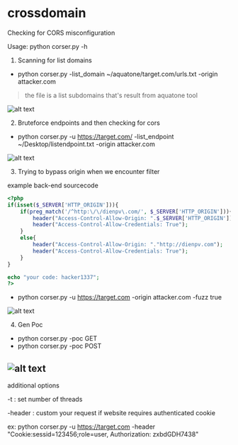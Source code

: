 # crossdomain
Checking for CORS misconfiguration

Usage: python corser.py -h

1. Scanning for list domains
* python corser.py -list_domain ~/aquatone/target.com/urls.txt -origin attacker.com

>the file is a list subdomains that's result from aquatone tool

![alt text](https://image.ibb.co/d0Mx6y/Screenshot_from_2018_07_16_02_31_24.png "Fig2")
 
2. Bruteforce endpoints and then checking for cors
* python corser.py -u https://target.com/ -list_endpoint ~/Desktop/listendpoint.txt -origin attacker.com

![alt text](https://image.ibb.co/dXCqby/endpoint.png "Fig2")

3. Trying to bypass origin when we encounter filter

example back-end sourcecode

```php
<?php
if(isset($_SERVER['HTTP_ORIGIN'])){
	if(preg_match('/^http:\/\/dienpv\.com/', $_SERVER['HTTP_ORIGIN'])){
		header("Access-Control-Allow-Origin: ".$_SERVER['HTTP_ORIGIN']);
		header("Access-Control-Allow-Credentials: True");
	}
	else{
		header("Access-Control-Allow-Origin: "."http://dienpv.com");
		header("Access-Control-Allow-Credentials: True");
	}
}

echo "your code: hacker1337";
?>
```

* python corser.py -u https://target.com -origin attacker.com -fuzz true

![alt text](https://image.ibb.co/bNsgYd/Screenshot_from_2018_07_16_02_24_28.png "Fig3")

4. Gen Poc
* python corser.py -poc GET
* python corser.py -poc POST

![alt text](https://image.ibb.co/hiv1Gy/Screenshot_from_2018_07_16_01_46_14.png "Fig4")
---
additional options

-t : set number of threads

-header : custom your request if website requires authenticated cookie

ex: python corser.py -u https://target.com -header "Cookie:sessid=123456;role=user, Authorization: zxbdGDH7438"
